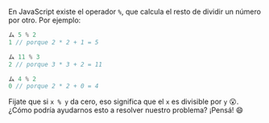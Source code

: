 En JavaScript existe el operador `%`, que calcula el resto de dividir un número por otro. Por ejemplo: 


```javascript
ム 5 % 2
1 // porque 2 * 2 + 1 = 5

ム 11 % 3
2 // porque 3 * 3 + 2 = 11 

ム 4 % 2
0 // porque 2 * 2 + 0 = 4
```

Fijate que si `x % y` da cero, eso significa que el `x` es divisible por `y` :open_mouth:. ¿Cómo podría ayudarnos esto a resolver nuestro problema? ¡Pensá! :smile:

